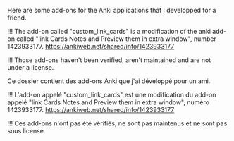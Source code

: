 Here are some add-ons for the Anki applications that I developped for a friend.

!!! The add-on called "custom_link_cards" is a modification of the anki add-on called "link Cards Notes and Preview them in extra window", number 1423933177. https://ankiweb.net/shared/info/1423933177 

!!! Those add-ons haven't been verified, aren't maintained and are not under a license.

Ce dossier contient des add-ons Anki que j'ai développé pour un ami.

!!! L'add-on appelé "custom_link_cards" est une modification du add-on appelé "link Cards Notes and Preview them in extra window", numéro 1423933177. https://ankiweb.net/shared/info/1423933177 

!!! Ces add-ons n'ont pas été vérifiés, ne sont pas maintenus et ne sont pas sous license.
